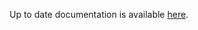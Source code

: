 <!-- DO NOT EDIT THIS FILE MANUALLY -->
<!-- Please read https://github.com/linuxserver/docker-rdesktop/blob/alpine-icewm/.github/CONTRIBUTING.md -->
Up to date documentation is available [here](https://github.com/linuxserver/docker-rdesktop/blob/master/README.md).
